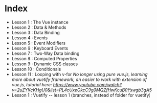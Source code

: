 # Index 
- Lesson 1 : The Vue instance
- Lesson 2 : Data & Methods
- Lesson 3 : Data Binding
- Lesson 4 : Events
- Lesson 5 : Event Modifiers
- Lesson 6 : Keyboard Events
- Lesson 7 : Two-Way Data binding
- Lesson 8 : Computed Properties
- Lesson 9 : Dynamic CSS classes
- Lesson 10 : Conditionals
- Lesson 11 : Looping with v-for
*No longer using pure vue.js, learning more about vuetify framework, an easier to work with 
extension of vue.js, tutorial here: https://www.youtube.com/watch?v=2uZYKcKHgU0&list=PL4cUxeGkcC9g0MQZfHwKcuB0Yswgb3gA5*
- Lesson 1 : Vuetify -- lesson 1 (branches, instead of folder for vuetify)
